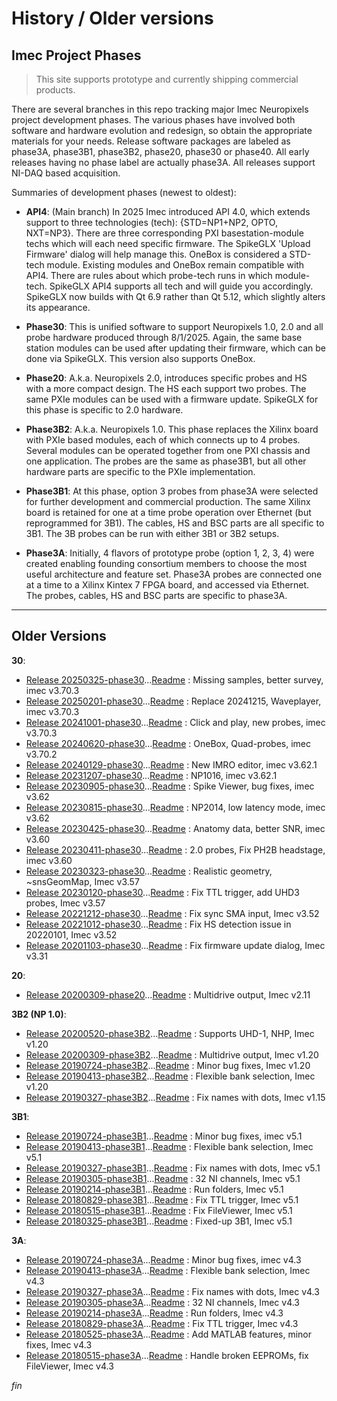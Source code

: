 # History / Older versions

## Imec Project Phases

>This site supports prototype and currently shipping commercial products.

There are several branches in this repo tracking major Imec Neuropixels
project development phases. The various phases have involved both software
and hardware evolution and redesign, so obtain the appropriate materials
for your needs. Release software packages are labeled as phase3A, phase3B1,
phase3B2, phase20, phase30 or phase40. All early releases having no phase
label are actually phase3A. All releases support NI-DAQ based acquisition.

Summaries of development phases (newest to oldest):

* **API4**: (Main branch) In 2025 Imec introduced API 4.0, which extends
support to three technologies (tech): {STD=NP1+NP2, OPTO, NXT=NP3}. There
are three corresponding PXI basestation-module techs which will each need
specific firmware. The SpikeGLX 'Upload Firmware' dialog will help manage
this. OneBox is considered a STD-tech module. Existing modules and OneBox
remain compatible with API4. There are rules about which probe-tech runs
in which module-tech. SpikeGLX API4 supports all tech and will guide you
accordingly. SpikeGLX now builds with Qt 6.9 rather than Qt 5.12, which
slightly alters its appearance.

* **Phase30**: This is unified software to support Neuropixels 1.0, 2.0 and
all probe hardware produced through 8/1/2025. Again, the same base station
modules can be used after updating their firmware, which can be done via
SpikeGLX. This version also supports OneBox.

* **Phase20**: A.k.a. Neuropixels 2.0, introduces specific probes and HS
with a more compact design. The HS each support two probes. The same PXIe
modules can be used with a firmware update. SpikeGLX for this phase is
specific to 2.0 hardware.

* **Phase3B2**: A.k.a. Neuropixels 1.0. This phase replaces the Xilinx
board with PXIe based modules, each of which connects up to 4 probes.
Several modules can be operated together from one PXI chassis and one
application. The probes are the same as phase3B1, but all other hardware
parts are specific to the PXIe implementation.

* **Phase3B1**: At this phase, option 3 probes from phase3A were selected
for further development and commercial production. The same Xilinx board
is retained for one at a time probe operation over Ethernet (but reprogrammed
for 3B1). The cables, HS and BSC parts are all specific to 3B1. The 3B probes
can be run with either 3B1 or 3B2 setups.

* **Phase3A**: Initially, 4 flavors of prototype probe (option 1, 2, 3, 4)
were created enabling founding consortium members to choose the most useful
architecture and feature set. Phase3A probes are connected one at a time to
a Xilinx Kintex 7 FPGA board, and accessed via Ethernet. The probes, cables,
HS and BSC parts are specific to phase3A.

------

## Older Versions

**30**:

* [Release 20250325-phase30](../App/Release_v20250325-phase30.zip)...[Readme](../Readme/Readme_v20250325-phase30.txt) : Missing samples, better survey, imec v3.70.3
* [Release 20250201-phase30](../App/Release_v20250201-phase30.zip)...[Readme](../Readme/Readme_v20250201-phase30.txt) : Replace 20241215, Waveplayer, imec v3.70.3
* [Release 20241001-phase30](../App/Release_v20241001-phase30.zip)...[Readme](../Readme/Readme_v20241001-phase30.txt) : Click and play, new probes, imec v3.70.3
* [Release 20240620-phase30](../App/Release_v20240620-phase30.zip)...[Readme](../Readme/Readme_v20240620-phase30.txt) : OneBox, Quad-probes, imec v3.70.2
* [Release 20240129-phase30](../App/Release_v20240129-phase30.zip)...[Readme](../Readme/Readme_v20240129-phase30.txt) : New IMRO editor, imec v3.62.1
* [Release 20231207-phase30](../App/Release_v20231207-phase30.zip)...[Readme](../Readme/Readme_v20231207-phase30.txt) : NP1016, imec v3.62.1
* [Release 20230905-phase30](../App/Release_v20230905-phase30.zip)...[Readme](../Readme/Readme_v20230905-phase30.txt) : Spike Viewer, bug fixes, imec v3.62
* [Release 20230815-phase30](../App/Release_v20230815-phase30.zip)...[Readme](../Readme/Readme_v20230815-phase30.txt) : NP2014, low latency mode, imec v3.62
* [Release 20230425-phase30](../App/Release_v20230425-phase30.zip)...[Readme](../Readme/Readme_v20230425-phase30.txt) : Anatomy data, better SNR, imec v3.60
* [Release 20230411-phase30](../App/Release_v20230411-phase30.zip)...[Readme](../Readme/Readme_v20230411-phase30.txt) : 2.0 probes, Fix PH2B headstage, imec v3.60
* [Release 20230323-phase30](../App/Release_v20230323-phase30.zip)...[Readme](../Readme/Readme_v20230323-phase30.txt) : Realistic geometry, ~snsGeomMap, Imec v3.57
* [Release 20230120-phase30](../App/Release_v20230120-phase30.zip)...[Readme](../Readme/Readme_v20230120-phase30.txt) : Fix TTL trigger, add UHD3 probes, Imec v3.57
* [Release 20221212-phase30](../App/Release_v20221212-phase30.zip)...[Readme](../Readme/Readme_v20221212-phase30.txt) : Fix sync SMA input, Imec v3.52
* [Release 20221012-phase30](../App/Release_v20221012-phase30.zip)...[Readme](../Readme/Readme_v20221012-phase30.txt) : Fix HS detection issue in 20220101, Imec v3.52
* [Release 20201103-phase30](../App/Release_v20201103-phase30.zip)...[Readme](../Readme/Readme_v20201103-phase30.txt) : Fix firmware update dialog, Imec v3.31

**20**:

* [Release 20200309-phase20](../App/Release_v20200309-phase20.zip)...[Readme](../Readme/Readme_v20200309-phase20.txt) : Multidrive output, Imec v2.11

**3B2 (NP 1.0)**:

* [Release 20200520-phase3B2](../App/Release_v20200520-phase3B2.zip)...[Readme](../Readme/Readme_v20200520-phase3B2.txt) : Supports UHD-1, NHP, Imec v1.20
* [Release 20200309-phase3B2](../App/Release_v20200309-phase3B2.zip)...[Readme](../Readme/Readme_v20200309-phase3B2.txt) : Multidrive output, Imec v1.20
* [Release 20190724-phase3B2](../App/Release_v20190724-phase3B2.zip)...[Readme](../Readme/Readme_v20190724-phase3B2.txt) : Minor bug fixes, Imec v1.20
* [Release 20190413-phase3B2](../App/Release_v20190413-phase3B2.zip)...[Readme](../Readme/Readme_v20190413-phase3B2.txt) : Flexible bank selection, Imec v1.20
* [Release 20190327-phase3B2](../App/Release_v20190327-phase3B2.zip)...[Readme](../Readme/Readme_v20190327-phase3B2.txt) : Fix names with dots, Imec v1.15

**3B1**:

* [Release 20190724-phase3B1](../App/Release_v20190724-phase3B1.zip)...[Readme](../Readme/Readme_v20190724-phase3B1.txt) : Minor bug fixes, imec v5.1
* [Release 20190413-phase3B1](../App/Release_v20190413-phase3B1.zip)...[Readme](../Readme/Readme_v20190413-phase3B1.txt) : Flexible bank selection, Imec v5.1
* [Release 20190327-phase3B1](../App/Release_v20190327-phase3B1.zip)...[Readme](../Readme/Readme_v20190327-phase3B1.txt) : Fix names with dots, Imec v5.1
* [Release 20190305-phase3B1](../App/Release_v20190305-phase3B1.zip)...[Readme](../Readme/Readme_v20190305-phase3B1.txt) : 32 NI channels, Imec v5.1
* [Release 20190214-phase3B1](../App/Release_v20190214-phase3B1.zip)...[Readme](../Readme/Readme_v20190214-phase3B1.txt) : Run folders, Imec v5.1
* [Release 20180829-phase3B1](../App/Release_v20180829-phase3B1.zip)...[Readme](../Readme/Readme_v20180829-phase3B1.txt) : Fix TTL trigger, Imec v5.1
* [Release 20180515-phase3B1](../App/Release_v20180515-phase3B1.zip)...[Readme](../Readme/Readme_v20180515-phase3B1.txt) : Fix FileViewer, Imec v5.1
* [Release 20180325-phase3B1](../App/Release_v20180325-phase3B1.zip)...[Readme](../Readme/Readme_v20180325-phase3B1.txt) : Fixed-up 3B1, Imec v5.1

**3A**:

* [Release 20190724-phase3A](../App/Release_v20190724-phase3A.zip)...[Readme](../Readme/Readme_v20190724-phase3A.txt) : Minor bug fixes, imec v4.3
* [Release 20190413-phase3A](../App/Release_v20190413-phase3A.zip)...[Readme](../Readme/Readme_v20190413-phase3A.txt) : Flexible bank selection, Imec v4.3
* [Release 20190327-phase3A](../App/Release_v20190327-phase3A.zip)...[Readme](../Readme/Readme_v20190327-phase3A.txt) : Fix names with dots, Imec v4.3
* [Release 20190305-phase3A](../App/Release_v20190305-phase3A.zip)...[Readme](../Readme/Readme_v20190305-phase3A.txt) : 32 NI channels, Imec v4.3
* [Release 20190214-phase3A](../App/Release_v20190214-phase3A.zip)...[Readme](../Readme/Readme_v20190214-phase3A.txt) : Run folders, Imec v4.3
* [Release 20180829-phase3A](../App/Release_v20180829-phase3A.zip)...[Readme](../Readme/Readme_v20180829-phase3A.txt) : Fix TTL trigger, Imec v4.3
* [Release 20180525-phase3A](../App/Release_v20180525-phase3A.zip)...[Readme](../Readme/Readme_v20180525-phase3A.txt) : Add MATLAB features, minor fixes, Imec v4.3
* [Release 20180515-phase3A](../App/Release_v20180515-phase3A.zip)...[Readme](../Readme/Readme_v20180515-phase3A.txt) : Handle broken EEPROMs, fix FileViewer, Imec v4.3


_fin_

